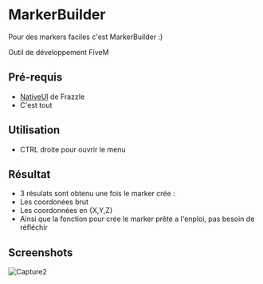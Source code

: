 # MarkerBuilder
Pour des markers faciles c'est MarkerBuilder :)

Outil de développement FiveM
  
## Pré-requis 
- [NativeUI](https://github.com/FrazzIe/NativeUILua) de FrazzIe
- C'est tout

## Utilisation
- CTRL droite pour ouvrir le menu

## Résultat
- 3 résulats sont obtenu une fois le marker crée :
- Les coordonées brut
- Les coordonnées en {X,Y,Z}
- Ainsi que la fonction pour crée le marker prête a l'enploi, pas besoin de réfléchir 

## Screenshots

![Capture2](https://user-images.githubusercontent.com/51257579/59568672-34f10300-907e-11e9-8fd2-fc17ee32124b.JPG)


